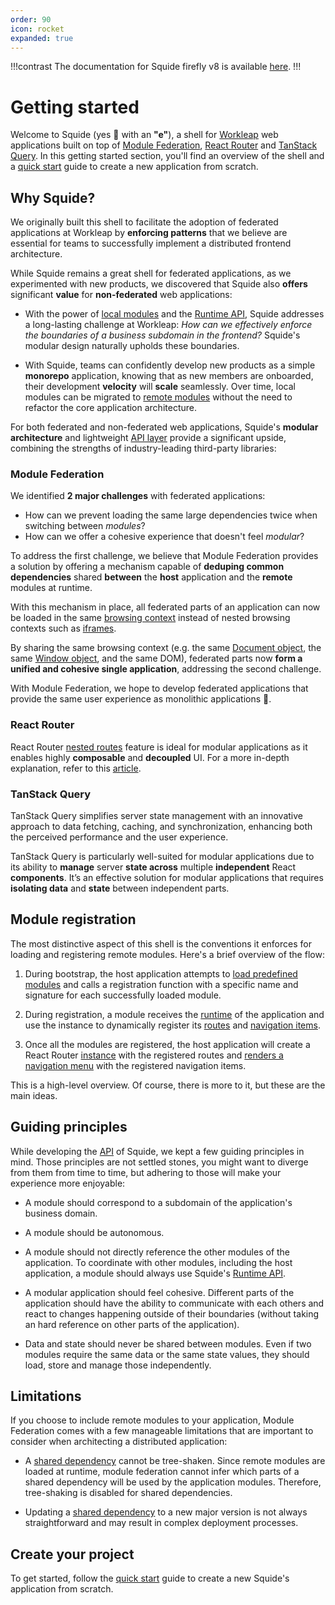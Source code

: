 ```yaml
---
order: 90
icon: rocket
expanded: true
---
```


!!!contrast
The documentation for Squide firefly v8 is available [here](https://squide-firefly-v8.netlify.app/getting-started/).
!!!

# Getting started

Welcome to Squide (yes :squid: with an **"e"**), a shell for [Workleap](https://workleap.com/) web applications built on top of [Module Federation](https://module-federation.io/), [React Router](https://reactrouter.com) and [TanStack Query](https://tanstack.com/query/latest). In this getting started section, you'll find an overview of the shell and a [quick start](create-host.md) guide to create a new application from scratch.

<!-- !!!warning Foundry CLI

The prefered way for creating a new modular application for the Workleap's platform is with the [foundry-cli](https://github.com/gsoft-inc/wl-foundry-cli).
+++ pnpm
```bash
pnpm create @workleap/project@latest <output-directory>
```
+++ yarn
```bash
yarn create @workleap/project@latest <output-directory>
```
+++ npm
```bash
npm create @workleap/project@latest <output-directory>
```
+++
!!! -->

## Why Squide?

We originally built this shell to facilitate the adoption of federated applications at Workleap by **enforcing patterns** that we believe are essential for teams to successfully implement a distributed frontend architecture.

While Squide remains a great shell for federated applications, as we experimented with new products, we discovered that Squide also **offers** significant **value** for **non-federated** web applications:

- With the power of [local modules](../reference/registration/registerLocalModules.md) and the [Runtime API](../reference/runtime/runtime-class.md), Squide addresses a long-lasting challenge at Workleap: _How can we effectively enforce the boundaries of a business subdomain in the frontend?_ Squide's modular design naturally upholds these boundaries.

- With Squide, teams can confidently develop new products as a simple **monorepo** application, knowing that as new members are onboarded, their development **velocity** will **scale** seamlessly. Over time, local modules can be migrated to [remote modules](../reference/registration/registerRemoteModules.md) without the need to refactor the core application architecture.

For both federated and non-federated web applications, Squide's **modular architecture** and lightweight [API layer](/reference) provide a significant upside, combining the strengths of industry-leading third-party libraries:

### Module Federation

We identified **2 major challenges** with federated applications:
- How can we prevent loading the same large dependencies twice when switching between *modules*?
- How can we offer a cohesive experience that doesn't feel *modular*?

To address the first challenge, we believe that Module Federation provides a solution by offering a mechanism capable of **deduping common dependencies** shared **between** the **host** application and the **remote** modules at runtime.

With this mechanism in place, all federated parts of an application can now be loaded in the same [browsing context](https://developer.mozilla.org/en-US/docs/Glossary/Browsing_context) instead of nested browsing contexts such as [iframes](https://developer.mozilla.org/en-US/docs/Web/HTML/Element/iframe). 

By sharing the same browsing context (e.g. the same [Document object](https://developer.mozilla.org/en-US/docs/Web/API/Document), the same [Window object](https://developer.mozilla.org/en-US/docs/Web/API/Window), and the same DOM), federated parts now **form a unified and cohesive single application**, addressing the second challenge. 

With Module Federation, we hope to develop federated applications that provide the same user experience as monolithic applications :rocket:.

### React Router

React Router [nested routes](https://reactrouter.com/en/main/start/tutorial#nested-routes) feature is ideal for modular applications as it enables highly **composable** and **decoupled** UI. For a more in-depth explanation, refer to this [article](https://www.infoxicator.com/why-react-router-is-excellent-for-micro-frontends).

### TanStack Query

TanStack Query simplifies server state management with an innovative approach to data fetching, caching, and synchronization, enhancing both the perceived performance and the user experience.

TanStack Query is particularly well-suited for modular applications due to its ability to **manage** server **state across** multiple **independent** React **components**. It’s an effective solution for modular applications that requires **isolating data** and **state** between independent parts.

## Module registration

The most distinctive aspect of this shell is the conventions it enforces for loading and registering remote modules. Here's a brief overview of the flow:

1. During bootstrap, the host application attempts to [load predefined modules](/reference/registration/registerLocalModules.md) and calls a registration function with a specific name and signature for each successfully loaded module.

2. During registration, a module receives the [runtime](/reference/runtime/runtime-class.md) of the application and use the instance to dynamically register its [routes](/reference/runtime/runtime-class.md#register-routes) and [navigation items](/reference/runtime/runtime-class.md#register-navigation-items).

3. Once all the modules are registered, the host application will create a React Router [instance](https://reactrouter.com/en/main/routers/create-browser-router) with the registered routes and [renders a navigation menu](/reference/routing/useRenderedNavigationItems.md) with the registered navigation items.

This is a high-level overview. Of course, there is more to it, but these are the main ideas.

## Guiding principles

While developing the [API](/reference) of Squide, we kept a few guiding principles in mind. Those principles are not settled stones, you might want to diverge from them from time to time, but adhering to those will make your experience more enjoyable:

- A module should correspond to a subdomain of the application's business domain.

- A module should be autonomous.

- A module should not directly reference the other modules of the application. To coordinate with other modules, including the host application, a module should always use Squide's [Runtime API](../reference/runtime/runtime-class.md).

- A modular application should feel cohesive. Different parts of the application should have the ability to communicate with each others and react to changes happening outside of their boundaries (without taking an hard reference on other parts of the application).

- Data and state should never be shared between modules. Even if two modules require the same data or the same state values, they should load, store and manage those independently.

## Limitations

If you choose to include remote modules to your application, Module Federation comes with a few manageable limitations that are important to consider when architecting a distributed application:

- A [shared dependency](https://module-federation.io/configure/shared.html) cannot be tree-shaken. Since remote modules are loaded at runtime, module federation cannot infer which parts of a shared dependency will be used by the application modules. Therefore, tree-shaking is disabled for shared dependencies.

- Updating a [shared dependency](https://module-federation.io/configure/shared.html) to a new major version is not always straightforward and may result in complex deployment processes.

## Create your project

To get started, follow the [quick start](create-host.md) guide to create a new Squide's application from scratch.
